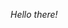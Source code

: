 *Hello there!*

<!---
numberers/numberers is a ✨ special ✨ repository because its `README.md` (this file) appears on your GitHub profile.
You can click the Preview link to take a look at your changes.
--->
